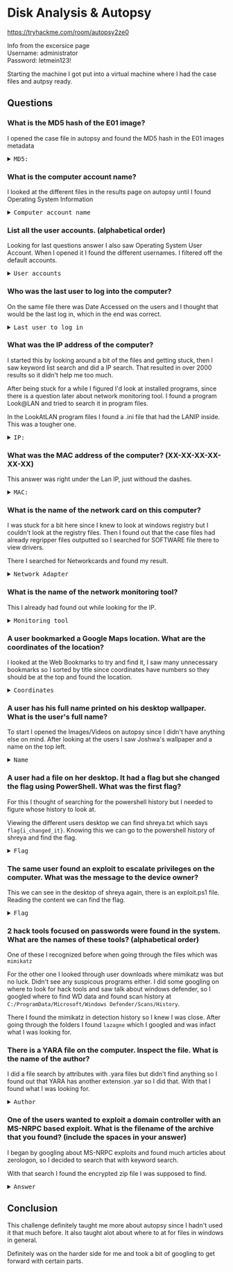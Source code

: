 # Disk Analysis & Autopsy

https://tryhackme.com/room/autopsy2ze0

Info from the excersice page <br />
Username: administrator <br />
Password: letmein123!

Starting the machine I got put into a virtual machine where I had the case files and autpsy ready.<br />

## Questions

### What is the MD5 hash of the E01 image?

I opened the case file in autopsy and found the MD5 hash in the E01 images metadata
<pre><details>
<summary>MD5:</summary> 3f08c518adb3b5c1359849657a9b2079
</details></pre>

### What is the computer account name?

I looked at the different files in the results page on autopsy until I found Operating System Information
<pre><details>
<summary>Computer account name</summary> DESKTOP-0R59DJ3
</details></pre>

### List all the user accounts. (alphabetical order)

Looking for last questions answer I also saw Operating System User Account. When I opened it I found the different usernames. I filtered off the default accounts.
<pre><details>
<summary>User accounts</summary> H4S4N,joshwa,keshav,sandhya,shreya,sivapriya,srini,suba
</details></pre>

### Who was the last user to log into the computer?

On the same file there was Date Accessed on the users and I thought that would be the last log in, which in the end was correct.
<pre><details>
<summary>Last user to log in</summary> sivapriya
</details></pre>

### What was the IP address of the computer?

I started this by looking around a bit of the files and getting stuck, then I saw keyword list search and did a IP search. That resulted in over 2000 results so it didn't help me too much. 

After being stuck for a while I figured I'd look at installed programs, since there is a question later about network monitoring tool. I found a program Look@LAN and tried to search it in program files.

In the LookAtLAN program files I found a .ini file that had the LANIP inside. This was a tougher one.

<pre><details>
<summary>IP:</summary> 192.168.130.216
</details></pre>

### What was the MAC address of the computer? (XX-XX-XX-XX-XX-XX)

This answer was right under the Lan IP, just withoud the dashes.

<pre><details>
<summary>MAC: </summary> 08-00-27-2c-c4-b9
</details></pre>

### What is the name of the network card on this computer?

I was stuck for a bit here since I knew to look at windows registry but I couldn't look at the registry files. Then I found out that the case files had already regripper files outputted so I searched for SOFTWARE file there to view drivers.

There I searched for Networkcards and found my result.

<pre><details>
<summary>Network Adapter</summary> Intel(R) PRO/1000 MT Desktop Adapter
</details></pre>

### What is the name of the network monitoring tool?

This I already had found out while looking for the IP.

<pre><details>
<summary>Monitoring tool</summary>Look@LAN
</details></pre>

### A user bookmarked a Google Maps location. What are the coordinates of the location?

I looked at the Web Bookmarks to try and find it, I saw many unnecessary bookmarks so I sorted by title since coordinates have numbers so they should be at the top and found the location.

<pre><details>
<summary>Coordinates</summary>12°52'23.0"N 80°13'25.0"E
</details></pre>

### A user has his full name printed on his desktop wallpaper. What is the user's full name?

To start I opened the Images/Videos on autopsy since I didn't have anything else on mind. After looking at the users I saw Joshwa's wallpaper and a name on the top left.

<pre><details>
<summary>Name</summary> Anto Joshwa
</details></pre>

### A user had a file on her desktop. It had a flag but she changed the flag using PowerShell. What was the first flag?

For this I thought of searching for the powershell history but I needed to figure whose history to look at.

Viewing the different users desktop we can find shreya.txt which says ```flag{i_changed_it}```. Knowing this we can go to the powershell history of shreya and find the flag.

<pre><details>
<summary>Flag</summary>flag{HarleyQuinnForQueen}
</details></pre>

### The same user found an exploit to escalate privileges on the computer. What was the message to the device owner?

This we can see in the desktop of shreya again, there is an exploit.ps1 file. Reading the content we can find the flag.

<pre><details>
<summary>Flag</summary>flag{I-hacked-you}
</details></pre>

### 2 hack tools focused on passwords were found in the system. What are the names of these tools? (alphabetical order)

One of these I recognized before when going through the files which was ```mimikatz```

For the other one I looked through user downloads where mimikatz was but no luck. Didn't see any suspicous programs either. I did some googling on where to look for hack tools and saw talk about windows defender, so I googled where to find WD data and found scan history at ```C:/ProgramData/Microsoft/Windows Defender/Scans/History```.

There I found the mimikatz in detection history so I knew I was close. After going through the folders I found ```lazagne``` which I googled and was infact what I was looking for.

### There is a YARA file on the computer. Inspect the file. What is the name of the author?

I did a file search by attributes with .yara files but didn't find anything so I found out that YARA has another extension .yar so I did that. With that I found what I was looking for.

<pre><details>
<summary>Author</summary>Benjamin DELPY gentilkiwi
</details></pre>

### One of the users wanted to exploit a domain controller with an MS-NRPC based exploit. What is the filename of the archive that you found? (include the spaces in your answer) 

I began by googling about MS-NRPC exploits and found much articles about zerologon, so I decided to search that with keyword search.

With that search I found the encrypted zip file I was supposed to find.

<pre><details>
<summary>Answer</summary>2.2.0 20200918 Zerologon encrypted.zip
</details></pre>

## Conclusion

This challenge definitely taught me more about autopsy since I hadn't used it that much before. It also taught alot about where to at for files in windows in general.

Definitely was on the harder side for me and took a bit of googling to get forward with certain parts.
